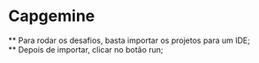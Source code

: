 # Capgemine

** Para rodar os desafios, basta importar os projetos para um IDE;  
** Depois de importar, clicar no botão run;
